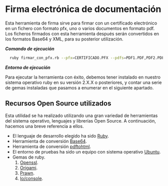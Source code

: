 # **Firma electrónica de documentación**

Esta herramienta de firma sirve para firmar con un certificado electrónico en un fichero con formato pfx, uno o varios documentos en formato pdf. Los ficheros firmados con esta herramienta después serán convertidos en los formatos Base64 y XML, para su posterior utilización.

**_Comando de ejecución_**

```sh
  ruby firmar_con_pfx.rb --pfx=CERTIFICADO.PFX --pdfs=PDF1.PDF,PDF2.PDF,[...] 
```

**_Entorno de ejecución_**

Para ejecutar la herramienta con éxito, debemos tener instalado en nuestro sistema operativo ruby en su versión 2.X.X o posteriores, y contar una serie de gemas instaladas que pasamos a enumerar en el siguiente apartado.

## **Recursos Open Source utilizados**

Esta utilidad se ha realizado utilizando una gran variedad de herramientas del sistema operativo, lenguajes y librerías Open Source. A continuación, hacemos una breve referencia a ellos.

- El lenguaje de desarrollo elegido ha sido [Ruby](https://www.ruby-lang.org/es/).
- Herramienta de conversión [Base64](https://es.wikipedia.org/wiki/Base64).
- Herramienta de conversión [pdftohtml](http://poppler.freedesktop.org).
- El entorno de pruebas ha sido un equipo con sistema operativo [Ubuntu](https://ubuntu.com/).
- Gemas de ruby.
  1. [Openssl](https://github.com/ruby/openssl).
  2. [Origami](https://github.com/gdelugre/origami).
  3. [Prawn](https://github.com/prawnpdf/prawn).
  4. [Io/console](https://github.com/ruby/io-console).

